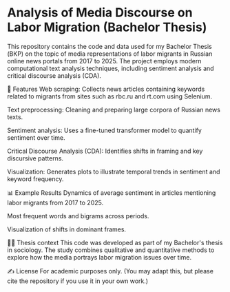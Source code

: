 # Analysis of Media Discourse on Labor Migration (Bachelor Thesis)

This repository contains the code and data used for my Bachelor Thesis (ВКР) on the topic of media representations of labor migrants in Russian online news portals from 2017 to 2025. The project employs modern computational text analysis techniques, including sentiment analysis and critical discourse analysis (CDA).


🚀 Features
Web scraping: Collects news articles containing keywords related to migrants from sites such as rbc.ru and rt.com using Selenium.

Text preprocessing: Cleaning and preparing large corpora of Russian news texts.

Sentiment analysis: Uses a fine-tuned transformer model to quantify sentiment over time.

Critical Discourse Analysis (CDA): Identifies shifts in framing and key discursive patterns.

Visualization: Generates plots to illustrate temporal trends in sentiment and keyword frequency.


📊 Example Results
Dynamics of average sentiment in articles mentioning labor migrants from 2017 to 2025.

Most frequent words and bigrams across periods.

Visualization of shifts in dominant frames.

👨‍🎓 Thesis context
This code was developed as part of my Bachelor's thesis in sociology. The study combines qualitative and quantitative methods to explore how the media portrays labor migration issues over time.

✍ License
For academic purposes only.
(You may adapt this, but please cite the repository if you use it in your own work.)

